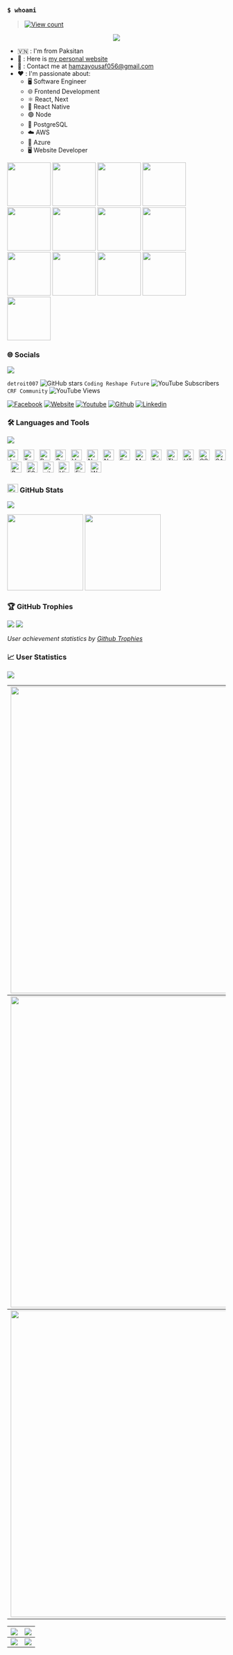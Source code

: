 ### `$ whoami`

> [![View count](https://visitcount.itsvg.in/api?id=detroit007&color=6&icon=0&pretty=true)](https://visitcount.itsvg.in/api?id=detroit007)


<p align="center" color="#36BCF7FF"><img src="https://readme-typing-svg.herokuapp.com?lines=I'm+a+Full+Stack+Developer;I'm+a+System+Engineer;I'm+a+DevSecOps Engineer"></p>

- 🇻🇳 : I'm from Paksitan
- 👀 : Here is [my personal website](#)
- 📧 : Contact me at [hamzayousaf056@gmail.com](mailto:hamzayousaf056@gmail.com)
- ❤️ : I'm passionate about:
  - 🖥️ Software Engineer
  - 🌐 Frontend Development
  - ⚛️ React, Next
  - 📱 React Native
  - 🟢 Node
  - 🐘 PostgreSQL
  - ☁️ AWS
  - 🔵 Azure
  - 🖥️ Website Developer

[<img src="https://images.credly.com/size/680x680/images/683783d8-eaac-4c37-a14d-11bd8a36321d/ccna_600.png" width="100">](https://www.credly.com/badges/a6f3b169-ea7e-4883-a8e9-dd27c13e779f)
[<img src="https://images.credly.com/images/2d57deba-bf1e-4a83-87fa-a154ea0b6d5c/image.png" width="100">](https://www.credly.com/badges/1d9d15eb-8677-4a30-94bf-37dc373a1489)
[<img src="https://images.credly.com/images/d2361d38-7e56-4eaf-9592-53b394e1792e/image.png" width="100">](https://www.credly.com/badges/41d6637d-003c-4da4-bd15-8be665cd8642)
[<img src="https://images.credly.com/size/680x680/images/cf9197c5-bbe4-458b-b42b-6bfbe6ddc2f9/image.png" width="100">](https://www.credly.com/badges/181b0588-77bb-430a-855c-0f61d916bf64)
[<img src="https://images.credly.com/size/340x340/images/0a6d331e-8abf-4272-a949-33f754569a76/CCNAENSA__1_.png" width="100">](https://www.credly.com/badges/5ea8e950-1f00-4880-8c8d-a0750bbe0ea5)
[<img src="https://images.credly.com/size/680x680/images/1fdfeaeb-e61c-4450-bdfe-a07bd4e715df/image.png" width="100">](https://www.credly.com/badges/2722e59a-26df-4d5c-b8e2-2601ce3a3928)
[<img src="https://images.credly.com/size/340x340/images/be8fcaeb-c769-4858-b567-ffaaa73ce8cf/image.png" width="100">](https://learn.microsoft.com/en-us/users/chungnguyen1120/credentials/249607c0f4516eac)
[<img src="https://images.credly.com/size/340x340/images/fc1352af-87fa-4947-ba54-398a0e63322e/security-compliance-and-identity-fundamentals-600x600.png" width="100">](https://learn.microsoft.com/en-us/users/chungnguyen1120/credentials/c6d70da18e9c6190)
[<img src="https://images.credly.com/size/680x680/images/22a0ece5-ff05-4594-8320-25e55e9ae203/image.png" width="100">](https://www.credly.com/badges/b1ce341d-0d74-40cc-abf4-b5ca2cabed93)
[<img src="https://images.credly.com/size/680x680/images/8395e492-f8aa-4617-a258-6c844f628fa2/image.png" width="100">](https://www.credly.com/badges/749bf565-dd4b-41bb-bc1e-04cc8a582832)
[<img src="https://images.credly.com/size/680x680/images/a026e7f2-08af-4b73-8cc1-5aec7959faf8/image.png" width="100">](https://www.credly.com/badges/90bef0cb-fe99-4b84-bf03-1323b1980b37)
[<img src="https://images.credly.com/size/680x680/images/e3d0d18a-edd0-49b3-bad9-f09fffaa29e3/20-14376-SPLK-Certification-Badge-Youracclaim.com-101_Splunk-Core-Certified-Power-User.png" width="100">](https://www.credly.com/badges/4ccbb8db-7371-4d6a-96dd-c2076fc6b761)
[<img src="https://images.credly.com/size/680x680/images/ec621e2a-c8f0-4459-806c-ae11829d372a/image.png" width="100">](https://www.credly.com/badges/b0c7f823-b7ae-4ff7-b865-0963bf27693f)

### 🌐 Socials
<img src="https://user-images.githubusercontent.com/73097560/115834477-dbab4500-a447-11eb-908a-139a6edaec5c.gif">

`detroit007`
![GitHub stars](https://img.shields.io/github/stars/detroit007?style=social)
`Coding Reshape Future`
![YouTube Subscribers](https://img.shields.io/youtube/channel/subscribers/UCrw-zlFbUUGfXxJbEnXKvTQ?style=social)
`CRF Community`
![YouTube Views](https://img.shields.io/youtube/channel/views/UCrw-zlFbUUGfXxJbEnXKvTQ?style=social)

[![Facebook](https://img.shields.io/badge/Facebook-1877F2?style=for-the-badge&logo=facebook&logoColor=white)](https://www.facebook.com/profile.php?id=100045406261491)
[![Website](https://img.shields.io/badge/website-000000?style=for-the-badge&logo=About.me&logoColor=white)](https://blog.network.com/)
[![Youtube](https://img.shields.io/badge/YouTube-FF0000?style=for-the-badge&logo=youtube&logoColor=white)](https://youtube.com/c/CodingReshapeFuture)
[![Github](https://img.shields.io/badge/GitHub-100000?style=for-the-badge&logo=github&logoColor=white)](https://github.com/detroit007/)
[![Linkedin](https://img.shields.io/badge/LinkedIn-0077B5?style=for-the-badge&logo=linkedin&logoColor=white)](https://www.linkedin.com/in/ltp1120/)

### 🛠 Languages and Tools
<img src="https://user-images.githubusercontent.com/73097560/115834477-dbab4500-a447-11eb-908a-139a6edaec5c.gif">

<img src="https://img.shields.io/badge/JavaScript-282C34?logo=javascript&logoColor=F7DF1E" title="JavaScript" height="25"/> &nbsp;
<img src="https://img.shields.io/badge/TypeScript-282C34?logo=typescript&logoColor=3178C6" title="TypeScript" height="25"/> &nbsp;
<img src="https://img.shields.io/badge/ReactJS-282C34?logo=react&logoColor=61DAFB" title="ReactJS" height="25"/> &nbsp;
<img src="https://img.shields.io/badge/Redux-282C34?logo=redux&logoColor=764ABC" title="Redux" height="25"/> &nbsp;
<img src="https://img.shields.io/badge/Vue.js-282C34?logo=vue.js&logoColor=4FC08D" title="Vue.js" height="25"/> &nbsp;
<img src="https://img.shields.io/badge/Nuxt.js-282C34?logo=nuxt.js&logoColor=4FC08D" title="Nuxt.js" height="25"/> &nbsp;
<img src="https://img.shields.io/badge/Node.js-282C34?logo=node.js&logoColor=00F200" title="Node.js" height="25"/> &nbsp;
<img src="https://img.shields.io/badge/Express-282C34?logo=express&logoColor=FFFFFF" title="Express.js" height="25"/> &nbsp;
<img src="https://img.shields.io/badge/MongoDB-282C34?logo=mongodb&logoColor=47A248" title="MongoDB" height="25"/> &nbsp;
<img src="https://img.shields.io/badge/Tailwind%20CSS-282C34?logo=tailwind-css&logoColor=38B2AC" title="TailwindCSS" height="25"/> &nbsp;
<img src="https://img.shields.io/badge/Three.js-282C34?logo=three.js&logoColor=FFFFFF" title="Three.js" height="25"/> &nbsp;
<img src="https://img.shields.io/badge/HTML5-282C34?logo=html5&logoColor=E34F26" title="HTML5" height="25"/> &nbsp;
<img src="https://img.shields.io/badge/CSS3-282C34?logo=css3&logoColor=1572B6" title="CSS3" height="25"/> &nbsp;
<img src="https://img.shields.io/badge/Sass-282C34?logo=sass&logoColor=CC6699" title="SASS" height="25"/> &nbsp;
<img src="https://img.shields.io/badge/Bootstrap-282C34?logo=bootstrap&logoColor=7952B3" title="Bootstrap" height="25"/> &nbsp;
<img src="https://img.shields.io/badge/ESLint-282C34?logo=eslint&logoColor=4B32C3" title="ESLint" height="25"/> &nbsp;
<img src="https://img.shields.io/badge/git-282C34?logo=git&logoColor=F05032" title="git" height="25"/> &nbsp;
<img src="https://img.shields.io/badge/VS%20Code-282C34?logo=visual-studio-code&logoColor=007ACC"  title="Visual Studio Code" height="25"/> &nbsp;
<img src="https://img.shields.io/badge/Firebase-282C34?logo=firebase&logoColor=FFCA28" title="Firebase" height="25"/> &nbsp;
<img src="https://img.shields.io/badge/WordPress-282C34?logo=wordPress&logoColor=21759B" title="WordPress" height="25"/> &nbsp;

### <img src="https://media.giphy.com/media/cj87CxfRtrUifF3Ryk/giphy.gif" width="25px" height="20px"> GitHub Stats
<img src="https://user-images.githubusercontent.com/73097560/115834477-dbab4500-a447-11eb-908a-139a6edaec5c.gif">

[<img src="https://github-readme-stats.vercel.app/api?username=detroit007&show_icons=true&count_private=true&bg_color=30,e96443,904e95&title_color=fff&text_color=fff&include_all_commits=true" height="175">](https://github-readme-stats.vercel.app/api?username=detroit007)
[<img src="https://github-readme-stats.vercel.app/api/top-langs/?username=detroit007&layout=compact&bg_color=30,e96443,904e95&title_color=fff&text_color=fff" height="175">](https://github-readme-stats.vercel.app/api/top-langs/?username=detroit007)

### 🏆 GitHub Trophies
<img src="https://user-images.githubusercontent.com/73097560/115834477-dbab4500-a447-11eb-908a-139a6edaec5c.gif">

<a href="https://github-trophies.vercel.app/?username=detroit007" target="_blank">
  <img src="https://github-trophies.vercel.app/?username=detroit007&theme=radical&margin-w=4&margin-h=4">
</a>

*User achievement statistics by [Github Trophies](https://github.com/detroit007/github-trophies)*

### 📈 User Statistics
<img src="https://user-images.githubusercontent.com/73097560/115834477-dbab4500-a447-11eb-908a-139a6edaec5c.gif">

<table>
  <tbody>
    <tr>
      <td>
        <a href="https://github-readme-streak-stats.herokuapp.com/?user=detroit007">
          <img width="705" src="https://github-readme-streak-stats.herokuapp.com/?user=detroit007&bg_color=30,e96443,904e95&title_color=fff&text_color=fff&theme=radical&hide_border=true">
        </a>
      </td>
    </tr>
  </tbody>
  <tbody>
    <tr>
      <td>
        <a href="https://github-profile-summary-cards.vercel.app/api/cards/profile-details?username=detroit007">
          <img width="715" src="https://github-profile-summary-cards.vercel.app/api/cards/profile-details?username=detroit007&theme=dracula"/>
        </a>
      </td>
    </tr>
  </tbody>
  <tbody>
    <tr>
      <td>
        <a href="https://activity-graph.herokuapp.com/graph?username=detroit007">
          <img width="705" src="https://activity-graph.herokuapp.com/graph?username=detroit007&theme=dracula">
        </a>
      </td>
    </tr>
  </tbody>
</table>

<table>
  <tbody>
    <tr>
      <th>
        <a href="https://github-profile-summary-cards.vercel.app/api/cards/repos-per-language?username=detroit007">
          <img src="https://github-profile-summary-cards.vercel.app/api/cards/repos-per-language?username=detroit007&theme=dracula"/>
        </a>
      </th>
      <th>
        <a href="https://github-profile-summary-cards.vercel.app/api/cards/most-commit-language?username=detroit007&">
          <img src="https://github-profile-summary-cards.vercel.app/api/cards/most-commit-language?username=detroit007&theme=dracula"/>
        </a>
      </th>
    </tr>
  </tbody>
  <tbody>
    <tr>
      <td>
        <a href="https://github-profile-summary-cards.vercel.app/api/cards/stats?username=detroit007">
          <img src="https://github-profile-summary-cards.vercel.app/api/cards/stats?username=detroit007&theme=dracula"/>
        </a>
      </td>
      <td>
        <a href="https://github-profile-summary-cards.vercel.app/api/cards/productive-time?username=detroit007">
          <img src="https://github-profile-summary-cards.vercel.app/api/cards/productive-time?username=detroit007&theme=dracula"/>
        </a>
      </td>
    </tr>
  </tbody>
</table>
